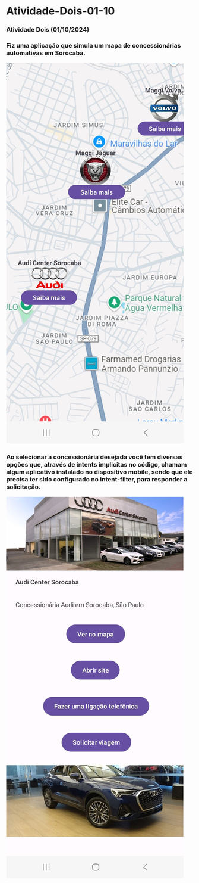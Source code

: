 # Atividade-Dois-01-10

### Atividade Dois (01/10/2024)
### Fiz uma aplicação que simula um mapa de concessionárias automativas em Sorocaba.
![imagem tela](./imagens/telaPrincipalMapa.jpg)
### Ao selecionar a concessionária desejada você tem diversas opções que, através de intents implicitas no código, chamam algum aplicativo instalado no dispositivo mobile, sendo que ele precisa ter sido configurado no intent-filter, para responder a solicitação.
![imagem tela](./imagens/telaDetalhe.jpg)
